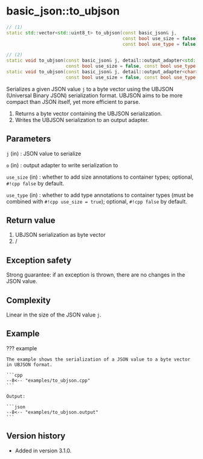 # basic_json::to_ubjson

```cpp
// (1)
static std::vector<std::uint8_t> to_ubjson(const basic_json& j,
                                           const bool use_size = false,
                                           const bool use_type = false);

// (2)
static void to_ubjson(const basic_json& j, detail::output_adapter<std::uint8_t> o,
                      const bool use_size = false, const bool use_type = false);
static void to_ubjson(const basic_json& j, detail::output_adapter<char> o,
                      const bool use_size = false, const bool use_type = false);
```

Serializes a given JSON value `j` to a byte vector using the UBJSON (Universal Binary JSON) serialization format. UBJSON
aims to be more compact than JSON itself, yet more efficient to parse.

1. Returns a byte vector containing the UBJSON serialization.
2. Writes the UBJSON serialization to an output adapter.

## Parameters

`j` (in)
:   JSON value to serialize

`o` (in)
:   output adapter to write serialization to

`use_size` (in)
:   whether to add size annotations to container types; optional, `#!cpp false` by default.

`use_type` (in)
:   whether to add type annotations to container types (must be combined with `#!cpp use_size = true`); optional,
    `#!cpp false` by default.

## Return value

1. UBJSON serialization as byte vector
2. /

## Exception safety

Strong guarantee: if an exception is thrown, there are no changes in the JSON value.

## Complexity

Linear in the size of the JSON value `j`.

## Example

??? example

    The example shows the serialization of a JSON value to a byte vector in UBJSON format.
     
    ```cpp
    --8<-- "examples/to_ubjson.cpp"
    ```
    
    Output:
    
    ```json
    --8<-- "examples/to_ubjson.output"
    ```

## Version history

- Added in version 3.1.0.
